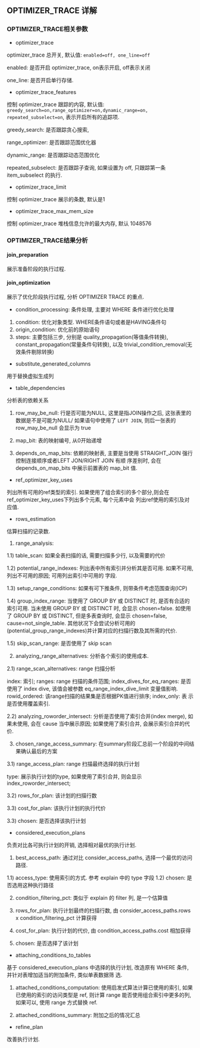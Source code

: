 ## OPTIMIZER_TRACE 详解

### OPTIMIZER_TRACE相关参数

- optimizer_trace

optimizer_trace 总开关, 默认值: `enabled=off, one_line=off`

enabled: 是否开启 optimizer_trace, on表示开启, off表示关闭

one_line: 是否开启单行存储.

- optimizer_trace_features

控制 optimizer_trace 跟踪的内容, 默认值: `greedy_search=on,range_optimizer=on,dynamic_range=on,
repeated_subselect=on`, 表示开启所有的追踪项.

greedy_search: 是否跟踪贪心搜索,

range_optimizer: 是否跟踪范围优化器

dynamic_range: 是否跟踪动态范围优化

repeated_subselect: 是否跟踪子查询, 如果设置为 off, 只跟踪第一条 item_subselect 的执行.

- optimizer_trace_limit

控制 optimizer_trace 展示的条数, 默认是1

- optimizer_trace_max_mem_size

控制 optimizer_trace 堆栈信息允许的最大内存, 默认 1048576

### OPTIMIZER_TRACE结果分析

#### join_preparation

展示准备阶段的执行过程.

#### join_optimization

展示了优化阶段执行过程, 分析 OPTIMIZER TRACE 的重点. 

- condition_processing: 条件处理, 主要对 WHERE 条件进行优化处理

1) condition: 优化对象类型. WHERE条件语句或者是HAVING条件句
2) origin_condition: 优化前的原始语句
3) steps: 主要包括三步, 分别是 quality_propagation(等值条件转换), constant_propagation(常量条件句转换), 以及
trivial_condition_removal(无效条件剔除转换)


- substitute_generated_columns

用于替换虚拟生成列


- table_dependencies

分析表的依赖关系

1) row_may_be_null: 行是否可能为NULL, 这里是指JOIN操作之后, 这张表里的数据是不是可能为NULL/ 如果语句中使用了 `LEFT
JOIN`, 则后一张表的 row_may_be_null 会显示为 true

2) map_bit: 表的映射编号, 从0开始递增

3) depends_on_map_bits: 依赖的映射表, 主要是当使用 STRAIGHT_JOIN 强行控制连接顺序或者LEFT JON/RIGHT JOIN 有顺
序差别时, 会在 depends_on_map_bits 中展示前置表的 map_bit 值.


- ref_optimizer_key_uses

列出所有可用的ref类型的索引. 如果使用了组合索引的多个部分,则会在ref_optimizer_key_uses下列出多个元素, 每个元素中会
列出ref使用的索引及对应值.


- rows_estimation

估算扫描的记录数.

1) range_analysis:

1.1) table_scan: 如果全表扫描的话, 需要扫描多少行, 以及需要的代价

1.2) potential_range_indexes: 列出表中所有索引并分析其是否可用. 如果不可用, 列出不可用的原因; 可用列出索引中可用的
字段.

1.3) setup_range_conditions: 如果有可下推条件, 则带条件考虑范围查询(ICP)

1.4) group_index_range: 当使用了 GROUP BY 或 DISTINCT 时, 是否有合适的索引可用. 当未使用 GROUP BY 或 DISTINCT 
时, 会显示 chosen=false. 如使用了 GROUP BY 或 DISTINCT, 但是多表查询时, 会显示 chosen=false, cause=not_single_table.
其他状况下会尝试分析可用的(potential_group_range_indexes)并计算对应的扫描行数及其所需的代价.

1.5) skip_scan_range: 是否使用了 skip scan

2) analyzing_range_alternatives: 分析各个索引的使用成本.

2.1) range_scan_alternatives: range 扫描分析

index: 索引; ranges: range 扫描的条件范围; index_dives_for_eq_ranges: 是否使用了 index dive, 该值会被参数
eq_range_index_dive_limit 变量值影响. rowid_ordered: 该range扫描的结果集是否根据PK值进行排序; index_only: 表
示是否使用覆盖索引.

2.2) analyzing_roworder_intersect: 分析是否使用了索引合并(index merge), 如果未使用, 会在 cause 当中展示原因;
如果使用了索引合并, 会展示索引合并的代价.

3) chosen_range_access_summary: 在summary阶段汇总前一个阶段的中间结果确认最后的方案

3.1) range_access_plan: range 扫描最终选择的执行计划

type: 展示执行计划的type, 如果使用了索引合并, 则会显示 index_roworder_intersect;

3.2) rows_for_plan: 该计划的扫描行数

3.3) cost_for_plan: 该执行计划的执行代价

3.3) chosen: 是否选择该执行计划


- considered_execution_plans

负责对比各可执行计划的开销, 选择相对最优的执行计划.

1) best_access_path: 通过对比 consider_access_paths, 选择一个最优的访问路径.

1.1) access_type: 使用索引的方式. 参考 explain 中的 type 字段
1.2) chosen: 是否选用这种执行路径

2) condition_filtering_pct: 类似于 explain 的 filter 列, 是一个估算值

3) rows_for_plan: 执行计划最终的扫描行数, 由 consider_access_paths.rows x condition_filtering_pct 计算获得

4) cost_for_plan: 执行计划的代价, 由 condition_access_paths.cost 相加获得

5) chosen: 是否选择了该计划


- attaching_conditions_to_tables

基于 considered_execution_plans 中选择的执行计划, 改造原有 WHERE 条件, 并针对表增加适当的附加条件, 类似单表数据筛
选.

1) attached_conditions_computation: 使用启发式算法计算已使用的索引, 如果已使用的索引的访问类型是 ref, 则计算 range
能否使用组合索引中更多的列, 如果可以, 使用 range 方式替换 ref.

2) attached_conditions_summary: 附加之后的情况汇总

- refine_plan

改善执行计划.
